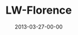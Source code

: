 ---
layout: message
category: message
series: "Last Wednesday"
title: "LW-Florence"
date: 2013-03-27-00-00
message_id: 779
audio: "http://s3.amazonaws.com/crossroads-media/message/audio/032713_lw_florence.mp3"
audio-duration: "27:19"
description: "Florence"
video: "http://s3.amazonaws.com/crossroads-media/message/video/032713_lw_florence.mp4"
video-duration: "27:23"
video-image: "http://s3.amazonaws.com/crossroads-media/images/032713_LW_Florence.jpg"
explicit: false
---